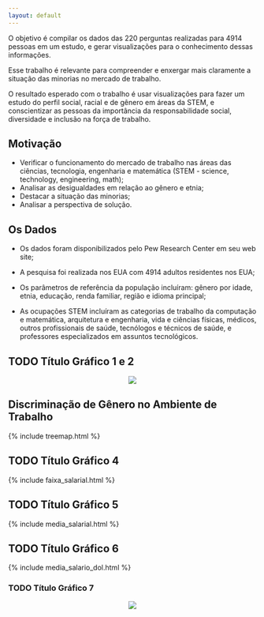 ```yaml
---
layout: default
---
```


O objetivo é compilar os dados das 220 perguntas realizadas para 4914 pessoas em um estudo, e gerar visualizações para o conhecimento dessas informações.

Esse trabalho é relevante para compreender e enxergar mais claramente a situação das minorias no mercado de trabalho.

O resultado esperado com o trabalho é usar visualizações para fazer um estudo do perfil social, racial e de gênero em áreas da STEM, e conscientizar as pessoas da importância da responsabilidade social, diversidade e inclusão na força de trabalho.

## Motivação

- Verificar o funcionamento do mercado de trabalho nas áreas das ciências, tecnologia, engenharia e matemática (STEM - science, technology, engineering, math);
- Analisar as desigualdades em relação ao gênero e etnia;
- Destacar a situação das minorias;
- Analisar a perspectiva de solução.


## Os Dados

- Os dados foram disponibilizados pelo Pew Research Center em seu web site;

- A pesquisa foi realizada nos EUA com 4914 adultos residentes nos EUA;

- Os parâmetros de referência da população incluíram: gênero por idade, etnia, educação, renda familiar, região e idioma principal;

- As ocupações STEM incluíram as categorias de trabalho da computação e matemática, arquitetura e engenharia, vida e ciências físicas, médicos, outros profissionais de saúde, tecnólogos e técnicos de saúde, e professores especializados em assuntos tecnológicos.

## TODO Título Gráfico 1 e 2


<p align="center">
  <img src="https://github.com/ricardobf/ricardobf.me/blob/visualizacao_de_dados/trabalho_final/_includes/graficos_juntos.png?raw=true">
</p>

## Discriminação de Gênero no Ambiente de Trabalho

{% include treemap.html %}

## TODO Título Gráfico 4

{% include faixa_salarial.html %}

## TODO Título Gráfico 5

{% include media_salarial.html %}

## TODO Título Gráfico 6

{% include media_salario_dol.html %}

### TODO Título Gráfico 7


<p align="center">
  <img src="https://github.com/ricardobf/ricardobf.me/blob/visualizacao_de_dados/trabalho_final/_includes/ultimo.png?raw=true">
</p>